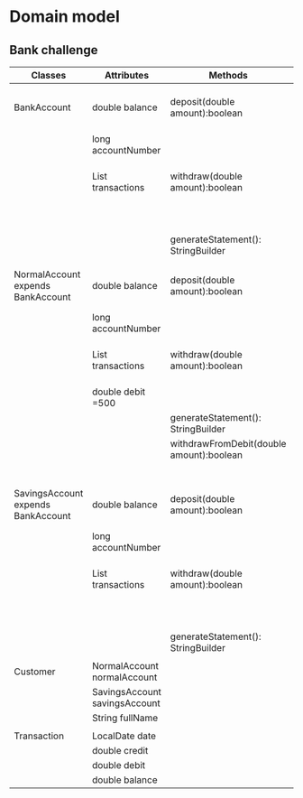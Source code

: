 # Domain model
## Bank challenge

| Classes                            | Attributes                     | Methods                                  | Scenario                                                        | Outcomes      |
|------------------------------------|--------------------------------|------------------------------------------|-----------------------------------------------------------------|---------------|
| BankAccount                        | double balance                 | deposit(double amount):boolean           | deposit done correctly,transaction added to transactions list   | true          |
|                                    | long accountNumber             |                                          | deposit done incorrectly                                        | false         |
|                                    | List<Transaction> transactions | withdraw(double amount):boolean          | withdraw done correctly, transaction added to transactions list | true          |
|                                    |                                |                                          | withdraw done incorrectly                                       | false         |
|                                    |                                | generateStatement(): StringBuilder       | generates bank statement                                        | StringBuilder |
|                                    |                                |                                          |                                                                 |               |
| NormalAccount expends BankAccount  | double balance                 | deposit(double amount):boolean           | deposit done correctly,transaction added to transactions list   | true          |
|                                    | long accountNumber             |                                          | deposit done incorrectly                                        | false         |
|                                    | List<Transaction> transactions | withdraw(double amount):boolean          | withdraw done correctly,transaction added to transactions list  | true          |
|                                    | double debit =500              |                                          | withdraw done incorrectly                                       | false         |
|                                    |                                | generateStatement(): StringBuilder       | generates bank statement                                        | StringBuilder |
|                                    |                                | withdrawFromDebit(double amount):boolean | if debit >0 && debit>amount                                     | true          |
|                                    |                                |                                          | else                                                            | false         |
|                                    |                                |                                          |                                                                 |               |
| SavingsAccount expends BankAccount | double balance                 | deposit(double amount):boolean           | deposit done correctly, transaction added to transactions list  | true          |
|                                    | long accountNumber             |                                          | deposit done incorrectly                                        | false         |
|                                    | List<Transaction> transactions | withdraw(double amount):boolean          | withdraw done correctly, transaction added to transactions list | true          |
|                                    |                                |                                          | withdraw done incorrectly                                       | false         |
|                                    |                                | generateStatement(): StringBuilder       | generates bank statement                                        | StringBuilder |
|                                    |                                |                                          |                                                                 |               |
| Customer                           | NormalAccount normalAccount    |                                          |                                                                 |               |
|                                    | SavingsAccount savingsAccount  |                                          |                                                                 |               |
|                                    | String fullName                |                                          |                                                                 |               |
|                                    |                                |                                          |                                                                 |               |
| Transaction                        | LocalDate date                 |                                          |                                                                 |               |
|                                    | double credit                  |                                          |                                                                 |               |
|                                    | double debit                   |                                          |                                                                 |               |
|                                    | double balance                 |                                          |                                                                 |               |


